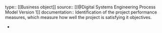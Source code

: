 type:: [[Business object]]
source:: [[@Digital Systems Engineering Process Model Version 1]]
documentation:: Identification of the project performance measures, which measure how well the project is satisfying it objectives.

-